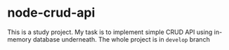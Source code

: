 # node-crud-api

This is a study project.
My task is to implement simple CRUD API using in-memory database underneath.
The whole project is in `develop` branch
